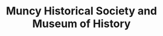 ---
layout: repo
title: "Muncy Historical Society and Museum of History"
id: 14583
permalink: repos/14583/
---